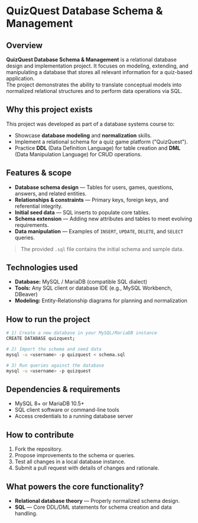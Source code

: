 # QuizQuest Database Schema & Management

## Overview  
**QuizQuest Database Schema & Management** is a relational database design and implementation project. It focuses on modeling, extending, and manipulating a database that stores all relevant information for a quiz-based application.  
The project demonstrates the ability to translate conceptual models into normalized relational structures and to perform data operations via SQL.

## Why this project exists  
This project was developed as part of a database systems course to:  
- Showcase **database modeling** and **normalization** skills.  
- Implement a relational schema for a quiz game platform ("QuizQuest").  
- Practice **DDL** (Data Definition Language) for table creation and **DML** (Data Manipulation Language) for CRUD operations.  

## Features & scope  
- **Database schema design** — Tables for users, games, questions, answers, and related entities.  
- **Relationships & constraints** — Primary keys, foreign keys, and referential integrity.  
- **Initial seed data** — SQL inserts to populate core tables.  
- **Schema extension** — Adding new attributes and tables to meet evolving requirements.  
- **Data manipulation** — Examples of `INSERT`, `UPDATE`, `DELETE`, and `SELECT` queries.  

> The provided `.sql` file contains the initial schema and sample data.

## Technologies used  
- **Database:** MySQL / MariaDB (compatible SQL dialect)  
- **Tools:** Any SQL client or database IDE (e.g., MySQL Workbench, DBeaver)  
- **Modeling:** Entity-Relationship diagrams for planning and normalization

## How to run the project  
```bash
# 1) Create a new database in your MySQL/MariaDB instance
CREATE DATABASE quizquest;

# 2) Import the schema and seed data
mysql -u <username> -p quizquest < schema.sql

# 3) Run queries against the database
mysql -u <username> -p quizquest
```

## Dependencies & requirements  
- MySQL 8+ or MariaDB 10.5+  
- SQL client software or command-line tools  
- Access credentials to a running database server

## How to contribute  
1. Fork the repository.  
2. Propose improvements to the schema or queries.  
3. Test all changes in a local database instance.  
4. Submit a pull request with details of changes and rationale.

## What powers the core functionality?  
- **Relational database theory** — Properly normalized schema design.  
- **SQL** — Core DDL/DML statements for schema creation and data handling.  
